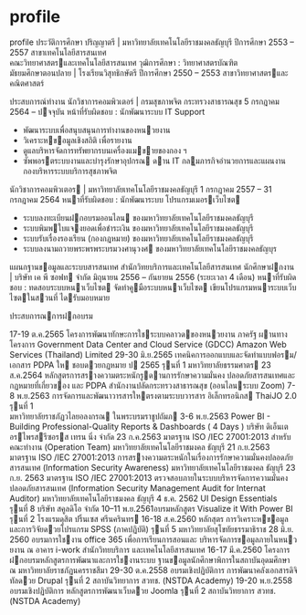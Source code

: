 # profile
profile
ประวัติการศึกษา 
ปริญญาตรี | มหาวิทยาลัยเทคโนโลยีราชมงคลธัญบุรี 
ปีการศึกษา 2553 – 2557 สาขาเทคโนโลยีสารสนเทศ  
คณะวิทยาศาสตรและเทคโนโลยีสารสนเทศ 
วุฒิการศึกษา : วิทยาศาสตรบัณฑิต  
มัธยมศึกษาตอนปลาย | โรงเรียนวิสุทธิกษัตรี 
ปีการศึกษา 2550 – 2553 สาขาวิทยาศาสตรและคณิตศาสตร์

ประสบการณ์ทํางาน 
นักวิชาการคอมพิวเตอร์ | กรมสุขภาพจิต กระทรวงสาธารณสุข 5 กรกฎาคม 2564 – ปจจุบัน 
หน้าที่รับผิดชอบ : นักพัฒนาระบบ IT Support 
- พัฒนาระบบเพื่อสนุบสนุนการทํางานของหนวยงาน
- วิเคราะหขอมูลเชิงสถิติ เพื่อรายงาน 
- ดูแลบริหารจัดการทรัพยากรบนเครื่องแมขายของกอง ฯ
- ซัพพอรตระบบงานและบํารุงรักษาอุปกรณ ดาน IT 
กลุมภารกิจอํานวยการและแผนงาน กองบริหารระบบบริการสุชภาพจิต

นักวิชาการคอมพิวเตอร | มหาวิทยาลัยเทคโนโลยีราชมงคลธัญบุรี 1 กรกฎาคม 2557 – 31 กรกฎาคม 2564 
หนาที่รับผิดชอบ : นักพัฒนาระบบ โปรแกรมเมอรเว็บไซต  
- ระบบลงทะเบียนฝกอบรมออนไลน ของมหาวิทยาลัยเทคโนโลยีราชมงคลธัญบุรี 
- ระบบพิมพใบแจงยอดเพื่อชําระเงิน ของมหาวิทยาลัยเทคโนโลยีราชมงคลธัญบุรี 
- ระบบรับเรื่องรองเรียน (กองกฎหมาย) ของมหาวิทยาลัยเทคโนโลยีราชมงคลธัญบุรี 
- ระบบลงนามถวายพระพรพระบรมวงศานุวงศ ของมหาวิทยาลัยเทคโนโลยีราชมงคลธัญบุร

แผนกฐานขอมูลและระบบสารสนเทศ สํานักวิทยบริการและเทคโนโลยีสารสนเทศ 
นักศึกษาฝกงาน | บริษัท เค พี ซอฟท จํากัด 
มิถุนายน 2556 – กันยายน 2556 (ระยะเวลา 4 เดือน) 
หนาที่รับผิดชอบ : ทดสอบระบบหนาเว็บไซต จัดทําคูมือระบบหนาเว็บไซต เขียนโปรแกรมหนาระบบเว็บไซตในสวนที่ ไดรับมอบหมาย 

ประสบการณการฝกอบรม

17-19 ต.ค.2565 โครงการพัฒนาทักษะการใชระบบคลาวดของหนวยงาน ภาครัฐ ผานทางโครงการ Government Data Center and Cloud Service (GDCC) 
Amazon Web Services (Thailand) Limited 
29-30 มิ.ย.2565 เทคนิคการออกแบบและจัดทําแบบฟอรม/เอกสาร PDPA ให ชอบดวยกฏหมาย ป 2565 รุนที่ 1 
มหาวิทยาลัยธรรมศาตร
23 ส.ค.2564 หลักสูตรการสรางความตระหนักรูดานการรักษาความมั่นคง ปลอดภัยสารสนเทศและกฏหมายที่เกี่ยวของ และ PDPA 
สํานักงานปลัดกระทรวงสาธารณสุข (ออนไลนระบบ Zoom) 
7-8 พ.ย.2563 การจัดการและพัฒนาวารสารใหตรงตามระบบวารสาร อิเล็กทรอนิกส ThaiJO 2.0 รุนที่ 1  
มหาวิทยาลัยราชภัฏวไลยอลงกรณ ในพระบรมราชูปถัมภ 
3-6 พ.ย.2563 Power BI - Building Professional-Quality Reports & Dashboards ( 4 Days ) 
บริษัท ดิเอ็นเตอรไพรสรีซอรส เทรน นิ่ง จํากัด 
23 ก.ค.2563 มาตรฐาน ISO /IEC 27001:2013 สําหรับคณะทํางาน (Operation Team) 
มหาวิทยาลัยเทคโนโลยีราชมงคล ธัญบุรี 
21 ก.ย.2563 มาตรฐาน ISO /IEC 27001:2013 การสรางความตระหนักในเรื่องการรักษาความมั่นคงปลอดภัยสารสนเทศ (Information Security Awareness) 
มหาวิทยาลัยเทคโนโลยีราชมงคล ธัญบุรี 
23 ก.ย. 2563 มาตรฐาน ISO /IEC 27001:2013 ตรวจสอบภายในระบบบริหารจัดการความมั่นคงปลอดภัยสารสนเทศ (Information Security Management Audit for Internat Auditor) 
มหาวิทยาลัยเทคโนโลยีราชมงคล ธัญบุรี 
 4 ธ.ค. 2562 UI Design Essentials รุนที่ 8 
 บริษัท สคูลดิโอ จํากัด 
 10–11 พ.ย.2561อบรมหลักสูตร Visualize it With Power BI รุนที่ 2 
 โรงแรมดุสิต ปริ้นเซส ศรีนครินทร 
 16-18 ส.ค.2560 หลักสุตร การวิเคราะหขอมูลและการวิจัยดวยโปรแกรม SPSS (ภาคปฏิบัติ) รุนที่ 5 
 มหาวิทยาลัยสุโขทัยธรรมาธิราช 
 28 มิ.ย. 2560 อบรมการใชงาน office 365 เพื่อการเรียนการสอนและ บริหารจัดการขอมูลภายในหนวยงาน 
 ณ อาคาร i-work สํานักวิทยบริการ และเทคโนโลยีสารสนเทศ 
 16-17 มี.ค.2560 โครงการฝกอบรมหลักสูตรการพัฒนาและการใชงานระบบ ฐานขอมูลนักศึกษาพิการในสถาบันอุดมศึกษา 
 ณ มหาวิทยาลัยราชภัฏนครราชสีมา 
 29-30 ต.ค.2558 อบรมเชิงปฏิบัติการ การพัฒนาคลังเอกสารดิจิทัลดวย Drupal รุนที่ 2 
 สถาบันวิทยาการ สวทช. (NSTDA Academy) 
 19-20 พ.ย.2558 อบรมเชิงปฏิบัติการ หลักสูตรการพัฒนาเว็บดวย Joomla รุนที่ 2 
 สถาบันวิทยาการ สวทช. (NSTDA Academy) 

